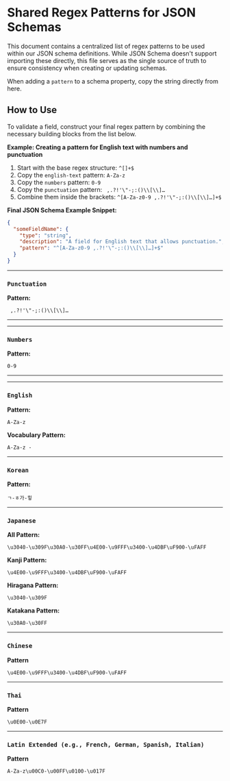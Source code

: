 # Shared Regex Patterns for JSON Schemas

This document contains a centralized list of regex patterns to be used within our JSON schema definitions. 
While JSON Schema doesn't support importing these directly, this file serves as the single source of truth to ensure consistency 
when creating or updating schemas.

When adding a `pattern` to a schema property, copy the string directly from here.

## How to Use

To validate a field, construct your final regex pattern by combining the necessary building blocks from the list below.

**Example: Creating a pattern for English text with numbers and punctuation**

1.  Start with the base regex structure: `^[]+$`
2.  Copy the `english-text` pattern: `A-Za-z`
3.  Copy the `numbers` pattern: `0-9`
4.  Copy the `punctuation` pattern: ` ,.?!'\"-;:()\\[\\]…`
5.  Combine them inside the brackets: `^[A-Za-z0-9 ,.?!'\"-;:()\\[\\]…]+$`

**Final JSON Schema Example Snippet:**
<!-- markdownlint-disable -->
```json
{
  "someFieldName": {
    "type": "string",
    "description": "A field for English text that allows punctuation.",
    "pattern": "^[A-Za-z0-9 ,.?!'\"-;:()\\[\\]…]+$"
  }
}
```

---
### `Punctuation`

**Pattern:**
```
 ,.?!'\"-;:()\\[\\]…
```

---

---
### `Numbers`

**Pattern:**
```
0-9
```

---

---
### `English`

**Pattern:**
```
A-Za-z
```

**Vocabulary Pattern:**
```
A-Za-z -
```

---
### `Korean`

**Pattern:**
```
ㄱ-ㅎ가-힣
```

---
### `Japanese`

**All Pattern:**
```
\u3040-\u309F\u30A0-\u30FF\u4E00-\u9FFF\u3400-\u4DBF\uF900-\uFAFF
```

**Kanji Pattern:**
```
\u4E00-\u9FFF\u3400-\u4DBF\uF900-\uFAFF
```

**Hiragana Pattern:**
```
\u3040-\u309F
```

**Katakana Pattern:**
```
\u30A0-\u30FF
```

---
### `Chinese`

**Pattern**
```
\u4E00-\u9FFF\u3400-\u4DBF\uF900-\uFAFF
```

---
### `Thai`

**Pattern**
```
\u0E00-\u0E7F
```

___
### `Latin Extended (e.g., French, German, Spanish, Italian)`

**Pattern**
```
A-Za-z\u00C0-\u00FF\u0100-\u017F
```